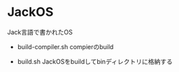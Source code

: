 # JackOS
Jack言語で書かれたOS  

 - build-compiler.sh
 compierのbuild

 - build.sh
 JackOSをbuildしてbinディレクトリに格納する




